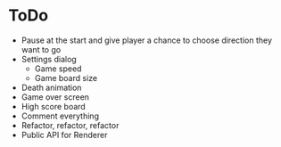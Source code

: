 # ToDo

* Pause at the start and give player a chance to choose direction they want to go
* Settings dialog
    * Game speed 
    * Game board size
* Death animation
* Game over screen
* High score board
* Comment everything
* Refactor, refactor, refactor
* Public API for Renderer